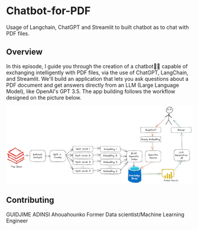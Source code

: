 # Chatbot-for-PDF
Usage of Langchain, ChatGPT and Streamlit to built chatbot as to chat with PDF files.


## Overview

In this episode, I guide you through the creation of a chatbot🤖💬 capable of exchanging intelligently with PDF files, via the use of ChatGPT, LangChain, and Streamlit. We'll build an application that lets you ask questions about a PDF document and get answers directly from an LLM (Large Language Model), like OpenAI's GPT 3.5.
The app building follows the workflow designed on the picture below.

![workflow](Ask_Book_Questions_Workflow.jpg)




## Contributing

GUIDJIME ADINSI Ahouahounko
Former Data scientist/Machine Learning Engineer




